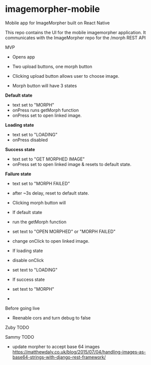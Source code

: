 # imagemorpher-mobile
Mobile app for ImageMorpher built on React Native

This repo contains the UI for the mobile imagemorpher application.  It communicates with the ImageMorpher repo for the /morph REST API

MVP
- Opens app
- Two upload buttons, one morph button
- Clicking upload button allows user to choose image.

- Morph button will have 3 states

**Default state**
- text set to "MORPH"
- onPress runs getMorph function 
- onPress set to open linked image.

**Loading state**
- text set to "LOADING"
- onPress disabled

**Success state**
- text set to "GET MORPHED IMAGE"
- onPress set to open linked image & resets to default state.

**Failure state**
- text set to "MORPH FAILED"
- after ~3s delay, reset to default state. 



- Clicking morph button will
 - If default state
  - run the getMorph function
  - set text to "OPEN MORPHED" or "MORPH FAILED"
  - change onClick to open linked image.
 - If loading state
  - disable onClick
  - set text to "LOADING"
 - If success state
  - set text to "MORPH"
  
- 

Before going live
 - Reenable cors and turn debug to false

Zuby TODO

Sammy TODO
 - update morpher to accept base 64 images
https://matthewdaly.co.uk/blog/2015/07/04/handling-images-as-base64-strings-with-django-rest-framework/

